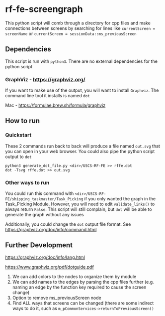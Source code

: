 # rf-fe-screengraph
This python script will comb through a directory for cpp files and make connections between screens by searching for lines like
`currentScreen = screenName` or `currentScreen = sessionData::ms_previousScreen`

## Dependencies
This script is run with `python3`. There are no external dependencies for the python script

### GraphViz - https://graphviz.org/
If you want to make use of the output, you will want to install `Graphviz`. The command line tool it installs is named `dot`

Mac - https://formulae.brew.sh/formula/graphviz

## How to run
### Quickstart
These 2 commands run back to back will produce a file named `out.svg` that you can open in your web browser. You could also pipe the python script output to `dot`
```
python3 generate_dot_file.py <dir>/USCS-RF-FE >> rffe.dot
dot -Tsvg rffe.dot >> out.svg
```

### Other ways to run
You could run this command with `<dir>/USCS-RF-FE/shipping_taskmaster/Task_Picking` if you only wanted the graph in the Task_Picking Module. However, you will need to edit 
`validate_links()` to always return `False`. This script will still complain, but `dot` will be able to generate the graph without any issues

Additionally, you could change the `dot` output file format. See https://graphviz.org/doc/info/command.html

## Further Development
https://graphviz.org/doc/info/lang.html

https://www.graphviz.org/pdf/dotguide.pdf

1. We can add colors to the nodes to organize them by module
2. We can add names to the edges by parsing the cpp files further (e.g. naming an edge by the function key required to cause the screen change)
3. Option to remove ms_previousScreen node
4. Find ALL ways that screens can be changed (there are some indirect ways to do it, such as `m_pCommonServices->returnToPreviousScreen()`
